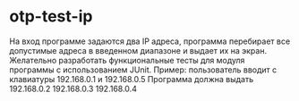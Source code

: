 # otp-test-ip

На вход программе задаются два IP адреса, программа перебирает все
допустимые адреса в введенном диапазоне и выдает их на экран.
Желательно разработать функциональные тесты для модуля программы с
использованием JUnit.
Пример:
пользователь вводит с клавиатуры
192.168.0.1 и 192.168.0.5
Программа должна выдать
192.168.0.2
192.168.0.3
192.168.0.4
